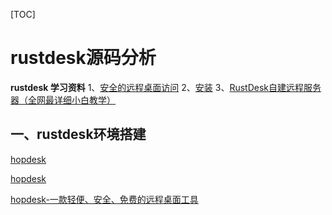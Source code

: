 

[TOC]

# rustdesk源码分析



**rustdesk 学习资料**
1、[安全的远程桌面访问](https://rustdesk.com/zh/)
2、[安装](https://rustdesk.com/docs/en/self-host/rustdesk-server-oss/install/)
3、[RustDesk自建远程服务器（全网最详细小白教学）](https://blog.csdn.net/weixin_58405077/article/details/131370598)



## 一、rustdesk环境搭建





[hopdesk](https://github.com/hopetobuild/hopdesk)

[hopdesk](https://github.com/hoptodesk/hoptodesk.git)

[hopdesk-一款轻便、安全、免费的远程桌面工具](https://mp.weixin.qq.com/s/ggWNDJGxULZX5efFFPhpiA)